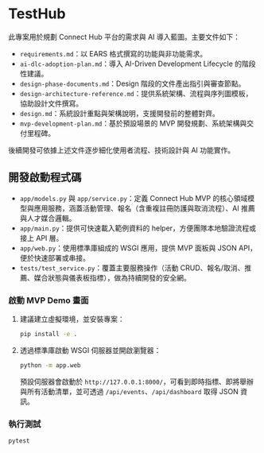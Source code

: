 # TestHub

此專案用於規劃 Connect Hub 平台的需求與 AI 導入藍圖。主要文件如下：

- `requirements.md`：以 EARS 格式撰寫的功能與非功能需求。
- `ai-dlc-adoption-plan.md`：導入 AI-Driven Development Lifecycle 的階段性建議。
- `design-phase-documents.md`：Design 階段的文件產出指引與審查節點。
- `design-architecture-reference.md`：提供系統架構、流程與序列圖模板，協助設計文件撰寫。
- `design.md`：系統設計重點與架構說明，支援開發前的整體對齊。
- `mvp-development-plan.md`：基於預設場景的 MVP 開發規劃、系統架構與交付里程碑。

後續開發可依據上述文件逐步細化使用者流程、技術設計與 AI 功能實作。

## 開發啟動程式碼

- `app/models.py` 與 `app/service.py`：定義 Connect Hub MVP 的核心領域模型與應用服務，涵蓋活動管理、報名（含重複註冊防護與取消流程）、AI 推薦與人才媒合邏輯。
- `app/main.py`：提供可快速載入範例資料的 helper，方便團隊本地驗證流程或接上 API 層。
- `app/web.py`：使用標準庫組成的 WSGI 應用，提供 MVP 面板與 JSON API，便於快速部署或串接。
- `tests/test_service.py`：覆蓋主要服務操作（活動 CRUD、報名/取消、推薦、媒合狀態與儀表板指標），做為持續開發的安全網。

### 啟動 MVP Demo 畫面

1. 建議建立虛擬環境，並安裝專案：

   ```bash
   pip install -e .
   ```

2. 透過標準庫啟動 WSGI 伺服器並開啟瀏覽器：

   ```bash
   python -m app.web
   ```

   預設伺服器會啟動於 `http://127.0.0.1:8000/`，可看到即時指標、即將舉辦與所有活動清單，並可透過 `/api/events`、`/api/dashboard` 取得 JSON 資訊。

### 執行測試

```bash
pytest
```

